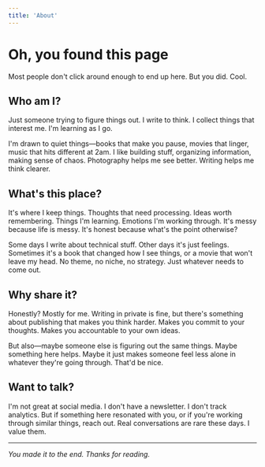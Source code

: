 ```yaml
---
title: 'About'
---
```


# Oh, you found this page

Most people don't click around enough to end up here. But you did. Cool.

## Who am I?

Just someone trying to figure things out. I write to think. I collect things that interest me. I'm learning as I go.

I'm drawn to quiet things—books that make you pause, movies that linger, music that hits different at 2am. I like building stuff, organizing information, making sense of chaos. Photography helps me see better. Writing helps me think clearer.

## What's this place?

It's where I keep things. Thoughts that need processing. Ideas worth remembering. Things I'm learning. Emotions I'm working through. It's messy because life is messy. It's honest because what's the point otherwise?

Some days I write about technical stuff. Other days it's just feelings. Sometimes it's a book that changed how I see things, or a movie that won't leave my head. No theme, no niche, no strategy. Just whatever needs to come out.

## Why share it?

Honestly? Mostly for me. Writing in private is fine, but there's something about publishing that makes you think harder. Makes you commit to your thoughts. Makes you accountable to your own ideas.

But also—maybe someone else is figuring out the same things. Maybe something here helps. Maybe it just makes someone feel less alone in whatever they're going through. That'd be nice.

## Want to talk?

I'm not great at social media. I don't have a newsletter. I don't track analytics. But if something here resonated with you, or if you're working through similar things, reach out. Real conversations are rare these days. I value them.

---

*You made it to the end. Thanks for reading.*
